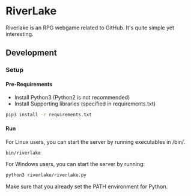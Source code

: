 # RiverLake

Riverlake is an RPG webgame related to GitHub. It's quite simple yet interesting.

## Development

### Setup

#### Pre-Requirements

+ Install Python3 (Python2 is not recommended)
+ Install Supporting libraries (specified in requirements.txt)

```Bash
pip3 install -r requirements.txt
```

#### Run

For Linux users, you can start the server by running executables in /bin/.

```Bash
bin/riverlake
```

For Windows users, you can start the server by running: 

```Bash
python3 riverlake/riverlake.py
```

Make sure that you already set the PATH environment for Python.
